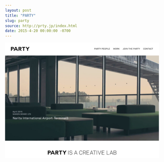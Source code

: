 ```yaml
---
layout: post
title: "PARTY"
slug: party
source: http://prty.jp/index.html
date: 2015-4-20 00:00:00 -0700
---
```


<img src="/assets/img/screenshots/party.jpg">
